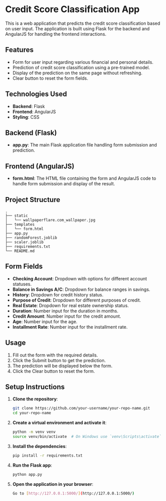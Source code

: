# Credit Score Classification App

This is a web application that predicts the credit score classification based on user input. The application is built using Flask for the backend and AngularJS for handling the frontend interactions.

## Features

- Form for user input regarding various financial and personal details.
- Prediction of credit score classification using a pre-trained model.
- Display of the prediction on the same page without refreshing.
- Clear button to reset the form fields.

## Technologies Used

- **Backend**: Flask
- **Frontend**: AngularJS
- **Styling**: CSS 

## Backend (Flask)

- **app.py**: The main Flask application file handling form submission and prediction.

## Frontend (AngularJS)

- **form.html**: The HTML file containing the form and AngularJS code to handle form submission and display of the result.

## Project Structure

```plaintext
.
├── static
│   └── wallpaperflare.com_wallpaper.jpg
├── templates
│   └── form.html
├── app.py
├── randomForest.joblib
├── scaler.joblib
├── requirements.txt
└── README.md

```

## Form Fields

- **Checking Account**: Dropdown with options for different account statuses.
- **Balance in Savings A/C**: Dropdown for balance ranges in savings.
- **History**: Dropdown for credit history status.
- **Purpose of Credit**: Dropdown for different purposes of credit.
- **Real Estate**: Dropdown for real estate ownership status.
- **Duration**: Number input for the duration in months.
- **Credit Amount**: Number input for the credit amount.
- **Age**: Number input for the age.
- **Installment Rate**: Number input for the installment rate.

## Usage

1. Fill out the form with the required details.
2. Click the Submit button to get the prediction.
3. The prediction will be displayed below the form.
4. Click the Clear button to reset the form.

## Setup Instructions

1. **Clone the repository**:

    ```sh
    git clone https://github.com/your-username/your-repo-name.git
    cd your-repo-name
    ```

2. **Create a virtual environment and activate it**:

    ```sh
    python -m venv venv
    source venv/bin/activate  # On Windows use `venv\Scripts\activate`
    ```

3. **Install the dependencies**:

    ```sh
    pip install -r requirements.txt
    ```

4. **Run the Flask app**:

    ```sh
    python app.py
    ```

5. **Open the application in your browser**:
    ```sh
    Go to [http://127.0.0.1:5000/](http://127.0.0.1:5000/)
    ```
